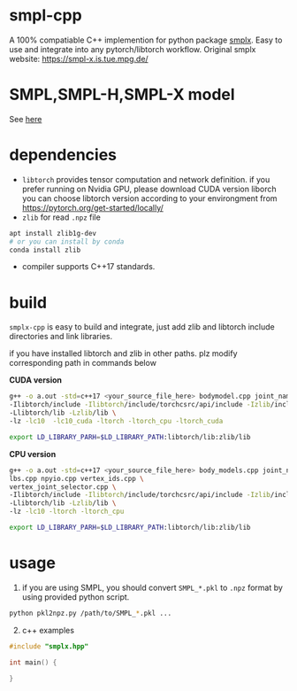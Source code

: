# smpl-cpp

A 100% compatiable C++ implemention for python package [smplx](https://github.com/vchoutas/smplx). Easy to use and integrate into any pytorch/libtorch workflow.
Original smplx website: https://smpl-x.is.tue.mpg.de/

# SMPL,SMPL-H,SMPL-X model
See [here](models.md)

# dependencies
* `libtorch` provides tensor computation and network definition. if you prefer running on Nvidia GPU, please download CUDA version liborch
  you can choose libtorch version according to your environgment from https://pytorch.org/get-started/locally/
* `zlib` for read `.npz` file
```bash
apt install zlib1g-dev
# or you can install by conda
conda install zlib
```

* compiler supports C++17 standards.



# build
`smplx-cpp` is easy to build and integrate, just add zlib and libtorch include directories and link libraries. 

if you have installed libtorch and zlib in other paths. plz modify corresponding path in commands below 

**CUDA version**

```bash
g++ -o a.out -std=c++17 <your_source_file_here> bodymodel.cpp joint_names.cpp lbs.cpp npyio.cpp vertex_ids.cpp \
-Ilibtorch/include -Ilibtorch/include/torchcsrc/api/include -Izlib/include \
-Llibtorch/lib -Lzlib/lib \
-lz -lc10  -lc10_cuda -ltorch -ltorch_cpu -ltorch_cuda

export LD_LIBRARY_PARH=$LD_LIBRARY_PATH:libtorch/lib:zlib/lib
```

**CPU version**

```bash
g++ -o a.out -std=c++17 <your_source_file_here> body_models.cpp joint_names.cpp \
lbs.cpp npyio.cpp vertex_ids.cpp \
vertex_joint_selector.cpp \
-Ilibtorch/include -Ilibtorch/include/torchcsrc/api/include -Izlib/include \
-Llibtorch/lib -Lzlib/lib \
-lz -lc10 -ltorch -ltorch_cpu

export LD_LIBRARY_PARH=$LD_LIBRARY_PATH:libtorch/lib:zlib/lib
```

# usage
1. if you are using SMPL, you should convert `SMPL_*.pkl` to `.npz` format by using provided python script.
```bash
python pkl2npz.py /path/to/SMPL_*.pkl ...
```

2. c++ examples

```cpp
#include "smplx.hpp"

int main() {
  
}

```